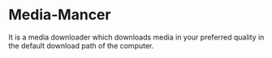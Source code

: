 # Media-Mancer
It is a media downloader which downloads media in your preferred quality in the default download path of the computer.  
